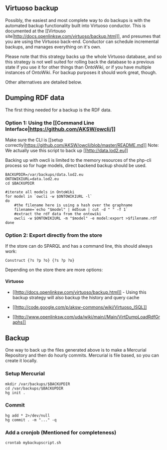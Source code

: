 ## Virtuoso backup

Possibly, the easiest and most complete way to do backups is with the automated backup functionality built into Virtuoso conductor. This is documented at the [[Virtouso site|http://docs.openlinksw.com/virtuoso/backup.html]], and presumes that you are using the Virtuoso back-end. Conductor can schedule incremental backups, and manages everything on it's own.

Please note that this strategy backs up the whole Virtuoso database, and so this strategy is not well suited for rolling back the database to a previous state if you use it for other things than OntoWiki, or if you have multiple instances of OntoWiki. For backup purposes it should work great, though.

Other alternatives are detailed below.

## Dumping RDF data
The first thing needed for a backup is the RDF data.

### Option 1: Using the [[Command Line Interface|https://github.com/AKSW/owcli/]]
Make sure the CLI is [[setup correctly|https://github.com/AKSW/owcli/blob/master/README.md]]
Note: We actually use this script to back up [[http://data.lod2.eu]]

Backing up with owcli is limited to the memory resources of the php-cli process so for huge models, direct backend backup should be used.

```
BACKUPDIR=/var/backups/data.lod2.eu
ONTOWIKIURL=data.lod2.eu
cd $BACKUPDIR

#iterate all models in OntoWiki
for model in `owcli -w $ONTOWIKIURL -l`
do
    #the filename here is using a hash over the graphname
    filename=`echo "$model" | md5sum | cut -d " " -f 1`
    #extract the rdf data from the ontowiki
    owcli -w $ONTOWIKIURL -m "$model" -e model:export >$filename.rdf
done
```

### Option 2: Export directly from the store
If the store can do SPARQL and has a command line, this should always work:

```
Construct {?s ?p ?o} {?s ?p ?o}
```

Depending on the store there are more options:

#### Virtuoso

  * [[http://docs.openlinksw.com/virtuoso/backup.html]] - Using this backup strategy will also backup the history and query cache
  
  * [[http://code.google.com/p/aksw-commons/wiki/Virtuoso_ISQL]]
  
  * [[http://www.openlinksw.com/uda/wiki/main//Main/VirtDumpLoadRdfGraphs]]

## Backup

One way to back up the files generated above is to make a Mercurial Repository and then do hourly commits. Mercurial is file based, so you can create it locally.

### Setup Mercurial

```
mkdir /var/backups/$BACKUPDIR
cd /var/backups/$BACKUPDIR
hg init .
```

### Commit

```
hg add * 2>/dev/null
hg commit . -m "..." -q
```

### Add a cronjob (Mentioned for completeness)

```
crontab mybackupscript.sh
```
